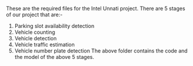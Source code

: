 These are the required files for the Intel Unnati project. There are 5 stages of our project that are:-
1) Parking slot availability detection
2) Vehicle counting
3) Vehicle detection
4) Vehicle traffic estimation
5) Vehicle number plate detection
The above folder contains the code and the model of the above 5 stages.
